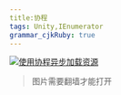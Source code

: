 ```yaml
---
title:协程 
tags: Unity,IEnumerator
grammar_cjkRuby: true
---
```

<a href = "https://ipfs.infura.io/ipfs/QmXqBKWx1pDDzYCKUHPYp6qW4CsV6sa23jJwvfAeVF9SLP?4.png" target="_blank"><img src = "https://ipfs.infura.io/ipfs/QmXqBKWx1pDDzYCKUHPYp6qW4CsV6sa23jJwvfAeVF9SLP?4.png" title = "使用协程异步加载资源" /></a>
> 图片需要翻墙才能打开

 
